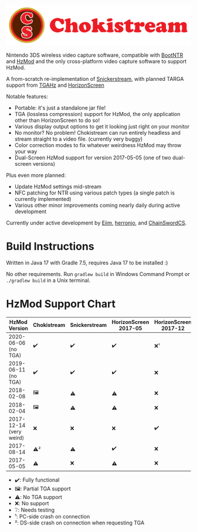 ![Chokistream](banner.svg)

Nintendo 3DS wireless video capture software, compatible with [BootNTR](https://github.com/44670/BootNTR) and [HzMod](https://chainswordcs.com/horizon-by-sono.html) and the only cross-platform video capture software to support HzMod.

A from-scratch re-implementation of [Snickerstream](https://github.com/RattletraPM/Snickerstream), with planned TARGA support from [TGAHz](https://github.com/ChainSwordCS/TGAHz-Parsing) and [HorizonScreen](hps://github.com/gamingaddictionz03/HorizonM)

Notable features:
 * Portable: it's just a standalone jar file!
 * TGA (lossless compression) support for HzMod, the only application other than HorizonScreen to do so!
 * Various display output options to get it looking just right on your monitor
 * No monitor? No problem! Chokistream can run entirely headless and stream straight to a video file. (currently very buggy)
 * Color correction modes to fix whatever weirdness HzMod may throw your way
 * Dual-Screen HzMod support for version 2017-05-05 (one of two dual-screen versions)

Plus even more planned:
 * Update HzMod settings mid-stream
 * NFC patching for NTR using various patch types (a single patch is currently implemented)
 * Various other minor improvements coming nearly daily during active development

Currently under active development by [Eiim](https://github.com/Eiim), [herronjo](https://github.com/herronjo), and [ChainSwordCS](https://github.com/ChainSwordCS).

# Build Instructions

Written in Java 17 with Gradle 7.5, requires Java 17 to be installed :)

No other requirements. Run `gradlew build` in Windows Command Prompt or `./gradlew build` in a Unix terminal.

# HzMod Support Chart

| HzMod Version | Chokistream | Snickerstream | HorizonScreen 2017-05 | HorizonScreen 2017-12 | HorizonScreen 2018 |
|---|---|---|---|---|---|
| 2020-06-06 (no TGA) | ✔️ | ✔️ | ✔️ | ❌¹ | ❔ |
| 2019-06-11 (no TGA) | ✔️ | ✔️ | ✔️ | ❌ | ❔ |
| 2018-02-08 | 🖼️  | ⚠️ | ⚠️ | ❌ | ❔ |
| 2018-02-04 | 🖼️  | ⚠️ | ⚠️ | ❌ | ❔ |
| 2017-12-14 (very weird) | ❌ | ❌ | ❌ | ✔️ | ❔ |
| 2017-08-14 | ⚠️² | ⚠️ | ✔️ | ❌ | ❔ |
| 2017-05-05 | ⚠️ | ❌ | ⚠️ | ❌ | ❔ |

- ✔️: Fully functional
- 🖼️: Partial TGA support
- ⚠️: No TGA support
- ❌: No support
- ❔: Needs testing
- ¹: PC-side crash on connection
- ²: DS-side crash on connection when requesting TGA
